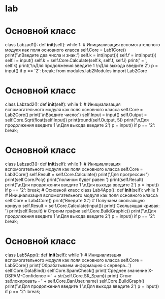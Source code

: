 # lab
# Основной класс
class Labzad1():
    def __init__(self):
        while 1:
            # Инициализация вспомогательного модуля как поля основного класса
            self.Core = Lab1Core()
            print('\nВведите два числа и знак:')
            self.k = int(input())
            self.f = int(input())
            self.i = input()
            self.k = self.Core.Calculate(self.k, self.f, self.i)
            print(' = ', self.k)
            print('\nДля продолжения введите 1 \nДля выхода введите 2')
            p = input()
            if p == '2':
                break;
                from modules.lab2Modules import Lab2Core


# Основной класс
class Labzad2():
    def __init__(self):
        while 1:
            # Инициализация вспомогательного модуля как поля основного класса
            self.Core = Lab2Core()
            print('\nВведите число:')
            self.Input = input()
            self.Output = self.Core.Sqrt(float(self.Input))
            print(round(self.Output, 5))
            print('\nДля продолжения введите 1 \nДля выхода введите 2')
            p = input()
            if p == '2':
                break;

# Основной класс
class Labzad3():
    def __init__(self):
        while 1:
            # Инициализация вспомогательного модуля как поля основного класса
            self.Core = Lab3Core()
            self.Result = self.Core.Calculate()
            print('Для прогрессии ')
            print(self.Core.Poly)
            print('полином будет равен ')
            print(self.Result)
            print('\nДля продолжения введите 1 \nДля выхода введите 2')
            p = input()
            if p == '2':
                break;
                # Основной класс
class Lab4App():
    def __init__(self):
        while 1:
            # Инициализация вспомогательного модуля как поля основного класса
            self.Core = Lab4Core()
            print('Введите X:')
            # Получаем скользящую кривую
            self.Result = self.Core.Calculate(input())
            print('Скользящая кривая: ')
            print(self.Result)
            # Строим график
            self.Core.BuildGraphic()
            print('\nДля продолжения введите 1 \nДля выхода введите 2')
            p = input()
            if p == '2':
                break;
# Основной класс
class Lab5App():
    def __init__(self):
        while 1:
            # Инициализация вспомогательного модуля как поля основного класса
            self.Core = Lab5Core()
            print('Обрабатываем информацию с сервера...')
            self.Core.DataBind()
            self.Core.SpamCheck()
            print('Среднее значение X-DSPAM-Confidence = ' + str(self.Core.SR_Spam))
            print('Стоит заблокировать - ' + self.Core.BanUser.name)
            self.Core.BuildGraph()
            print('\nДля продолжения введите 1 \nДля выхода введите 2')
            p = input()
            if p == '2':
                break;


